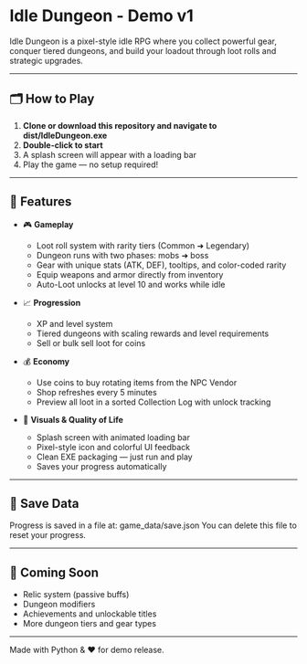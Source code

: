 # Idle Dungeon - Demo v1

Idle Dungeon is a pixel-style idle RPG where you collect powerful gear, conquer tiered dungeons, and build your loadout through loot rolls and strategic upgrades.

---

## 🗂️ How to Play

1. **Clone or download this repository and navigate to dist/IdleDungeon.exe**
2. **Double-click to start**
3. A splash screen will appear with a loading bar
4. Play the game — no setup required!

---

## 🧩 Features

- 🎮 **Gameplay**
  - Loot roll system with rarity tiers (Common ➜ Legendary)
  - Dungeon runs with two phases: mobs ➜ boss
  - Gear with unique stats (ATK, DEF), tooltips, and color-coded rarity
  - Equip weapons and armor directly from inventory
  - Auto-Loot unlocks at level 10 and works while idle

- 📈 **Progression**
  - XP and level system
  - Tiered dungeons with scaling rewards and level requirements
  - Sell or bulk sell loot for coins

- 💰 **Economy**
  - Use coins to buy rotating items from the NPC Vendor
  - Shop refreshes every 5 minutes
  - Preview all loot in a sorted Collection Log with unlock tracking

- 🌟 **Visuals & Quality of Life**
  - Splash screen with animated loading bar
  - Pixel-style icon and colorful UI feedback
  - Clean EXE packaging — just run and play
  - Saves your progress automatically

---

## 📁 Save Data
Progress is saved in a file at:
game_data/save.json
You can delete this file to reset your progress.

---

## 🧪 Coming Soon
- Relic system (passive buffs)
- Dungeon modifiers
- Achievements and unlockable titles
- More dungeon tiers and gear types

---

Made with Python & ❤️ for demo release.
